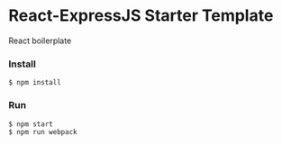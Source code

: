 # React-ExpressJS Starter Template
React boilerplate 

### Install
```
$ npm install
```

### Run
```
$ npm start
$ npm run webpack
```
